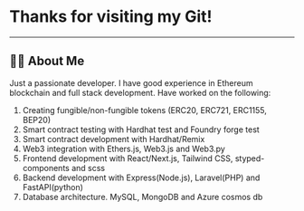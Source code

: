 # Thanks for visiting my Git!
---


## 🙋‍♂️ About Me
Just a passionate developer.
I have good experience in Ethereum blockchain and full stack development. Have worked on the following:
1. Creating fungible/non-fungible tokens (ERC20, ERC721, ERC1155, BEP20)
2. Smart contract testing with Hardhat test and Foundry forge test
3. Smart contract development with Hardhat/Remix
4. Web3 integration with Ethers.js, Web3.js and Web3.py
5. Frontend development with React/Next.js, Tailwind CSS, styped-components and scss
6. Backend development with Express(Node.js), Laravel(PHP) and FastAPI(python)
7. Database architecture. MySQL, MongoDB and Azure cosmos db

